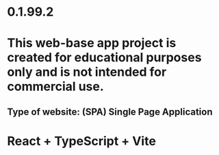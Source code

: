 # 0.1.99.2

# This web-base app project is created for educational purposes only and is not intended for commercial use.

## Type of website: (SPA) Single Page Application


# React + TypeScript + Vite


